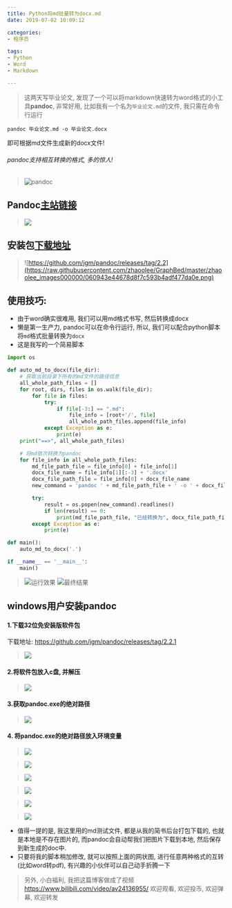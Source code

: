 ```yaml
---
title: Python将md批量转为docx.md
date: 2019-07-02 10:09:12

categories:
- 程序员

tags: 
- Python
- Word
- Markdown

---
```


> 这两天写毕业论文, 发现了一个可以将markdown快速转为word格式的小工具**pandoc**, 非常好用, 比如我有一个名为`毕业论文.md`的文件, 我只需在命令行运行
```
pandoc 毕业论文.md -o 毕业论文.docx
```
即可根据md文件生成新的docx文件! 

<!-- more -->
###### pandoc支持相互转换的格式, 多的惊人!  
> ![pandoc](https://raw.githubusercontent.com/zhaoolee/GraphBed/master/zhaoolee_images000000/7c842ad61192e2828f14c335c9c0d634.jpeg)
## Pandoc[主站链接](https://pandoc.org/index.html)
> ![](https://raw.githubusercontent.com/zhaoolee/GraphBed/master/zhaoolee_images000000/7e41be7ec3e377991d6dc7e243a6c32c.png)
## 安装包[下载地址](https://github.com/jgm/pandoc/releases/tag/2.2)
> ![https://github.com/jgm/pandoc/releases/tag/2.2](https://raw.githubusercontent.com/zhaoolee/GraphBed/master/zhaoolee_images000000/060943e44678d8f7c593b4adf477da0e.png)

## 使用技巧:
- 由于word确实很难用, 我们可以用md格式书写, 然后转换成docx
- 懒是第一生产力, pandoc可以在命令行运行, 所以, 我们可以配合python脚本将`md`格式批量转换为`docx`
- 这是我写的一个简易脚本


```python
import os  

def auto_md_to_docx(file_dir):
    # 获取当前目录下所有的md文件的路径信息
    all_whole_path_files = []
    for root, dirs, files in os.walk(file_dir):
        for file in files:
            try:
                if file[-3:] == ".md":
                    file_info = [root+'/', file]
                    all_whole_path_files.append(file_info)
            except Exception as e:
                print(e)
    print("==>", all_whole_path_files)

    # 将md依次转换为pandoc
    for file_info in all_whole_path_files:
        md_file_path_file = file_info[0] + file_info[1]
        docx_file_name = file_info[1][:-3] + '.docx'
        docx_file_path_file = file_info[0] + docx_file_name
        new_command = 'pandoc ' + md_file_path_file + ' -o ' + docx_file_path_file

        try:
            result = os.popen(new_command).readlines()
            if len(result) == 0:
                print(md_file_path_file, "已经转换为", docx_file_path_file)
        except Exception as e:
            print(e)

def main():
    auto_md_to_docx('.')

if __name__ == '__main__':
    main()


```
> ![运行效果](https://raw.githubusercontent.com/zhaoolee/GraphBed/master/zhaoolee_images000000/c9f735f0d273a51c21e5913b8254598b.png)
> ![最终结果](https://raw.githubusercontent.com/zhaoolee/GraphBed/master/zhaoolee_images000000/2cd983b5f65272f4304e8ccedeb8b762.png)

## windows用户安装pandoc
#### 1.下载32位免安装版软件包
下载地址: https://github.com/jgm/pandoc/releases/tag/2.2.1
> ![](https://raw.githubusercontent.com/zhaoolee/GraphBed/master/zhaoolee_images000000/092dae2c76f1e425f21e3a7f713976d3.png)
#### 2.将软件包放入c盘, 并解压
> ![](https://raw.githubusercontent.com/zhaoolee/GraphBed/master/zhaoolee_images000000/07a9ce868548792b5383ca389a296a7c.png)

#### 3.获取pandoc.exe的绝对路径
> ![](https://raw.githubusercontent.com/zhaoolee/GraphBed/master/zhaoolee_images000000/44a9ec98a5a0bbab827daf5270a29f8f.png)

#### 4. 将pandoc.exe的绝对路径放入环境变量
> ![](https://raw.githubusercontent.com/zhaoolee/GraphBed/master/zhaoolee_images000000/54015040f12f14d002db63d0392fc6a2.png)

> ![](https://raw.githubusercontent.com/zhaoolee/GraphBed/master/zhaoolee_images000000/38f6acd538a4806055c3db07625ce255.png)

> ![](https://raw.githubusercontent.com/zhaoolee/GraphBed/master/zhaoolee_images000000/943f722a07cf59360787e0bc72bb0de2.png)

> ![](https://raw.githubusercontent.com/zhaoolee/GraphBed/master/zhaoolee_images000000/591fd880e325bd1d7f29e72542aa0177.png)

> ![](https://raw.githubusercontent.com/zhaoolee/GraphBed/master/zhaoolee_images000000/1241fa13c7de2022f46f806394553a6b.png)

> ![](https://raw.githubusercontent.com/zhaoolee/GraphBed/master/zhaoolee_images000000/14e09c7c60e52c998b986ecf0b083447.png)

- 值得一提的是, 我这里用的md测试文件, 都是从我的简书后台打包下载的, 也就是本地是不存在图片的, 而pandoc会自动帮我们把图片下载到本地, 然后保存到新生成的doc中.
- 只要将我的脚本稍加修改, 就可以按照上面的网状图, 进行任意两种格式的互转(比如word转pdf), 有兴趣的小伙伴可以自己动手折腾一下

> 另外, 小白福利, 我把这篇博客做成了视频 https://www.bilibili.com/video/av24136955/
> 欢迎观看, 欢迎投币, 欢迎弹幕, 欢迎转发




